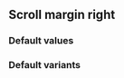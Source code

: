 ## Scroll margin right

<!-- <values.scrollMarginRight> -->
### Default values

<!-- </values.scrollMarginRight> -->

<!-- <variants.scrollMarginRight> -->
### Default variants

<!-- </variants.scrollMarginRight> -->
